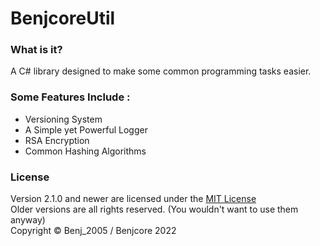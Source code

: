 # BenjcoreUtil

### What is it?

A C# library designed to make some common programming tasks easier.

### Some Features Include :

- Versioning System
- A Simple yet Powerful Logger
- RSA Encryption
- Common Hashing Algorithms

### License
Version 2.1.0 and newer are licensed under the [MIT License](LICENSE)<br>
Older versions are all rights reserved. (You wouldn't want to use them anyway)<br>
Copyright © Benj_2005 / Benjcore 2022